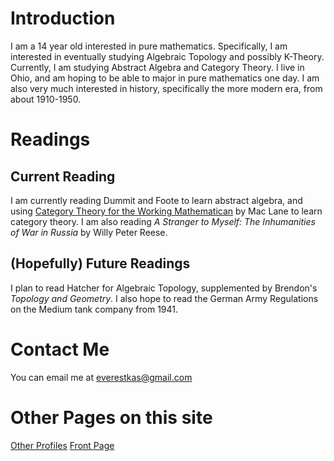

# Introduction
I am a 14 year old interested in pure mathematics. Specifically, I am interested in eventually studying Algebraic Topology and possibly K-Theory. Currently, I am studying Abstract Algebra and Category Theory. I live in Ohio, and am hoping to be able to major in pure mathematics one day. I am also very much interested in history, specifically the more modern era, from about 1910-1950. 

# Readings
## Current Reading
I am currently reading Dummit and Foote to learn abstract algebra, and using [Category Theory for the Working Mathematican](https://link.springer.com/book/10.1007/978-1-4757-4721-8) by Mac Lane to learn category theory. I am also reading _A Stranger to Myself: The Inhumanities of War in Russia_ by Willy Peter Reese.
## (Hopefully) Future Readings
I plan to read Hatcher for Algebraic Topology, supplemented by Brendon's _Topology and Geometry_. I also hope to read the German Army Regulations on the Medium tank company from 1941. 
# Contact Me
You can email me at everestkas@gmail.com

# Other Pages on this site
[Other Profiles](https://kasrastanimaths.github.io/KasrastaniMaths/Information.html)
[Front Page](https://kasrastanimaths.github.io/KasrastaniMaths/)

